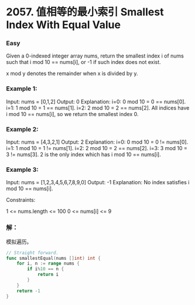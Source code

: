 # 2057. 值相等的最小索引 Smallest Index With Equal Value

### Easy

Given a 0-indexed integer array nums, return the smallest index i of nums such that i mod 10 == nums[i], or -1 if such index does not exist.

x mod y denotes the remainder when x is divided by y.

### Example 1:

Input: nums = [0,1,2]
Output: 0
Explanation: 
i=0: 0 mod 10 = 0 == nums[0].
i=1: 1 mod 10 = 1 == nums[1].
i=2: 2 mod 10 = 2 == nums[2].
All indices have i mod 10 == nums[i], so we return the smallest index 0.

### Example 2:

Input: nums = [4,3,2,1]
Output: 2
Explanation: 
i=0: 0 mod 10 = 0 != nums[0].
i=1: 1 mod 10 = 1 != nums[1].
i=2: 2 mod 10 = 2 == nums[2].
i=3: 3 mod 10 = 3 != nums[3].
2 is the only index which has i mod 10 == nums[i].

### Example 3:

Input: nums = [1,2,3,4,5,6,7,8,9,0]
Output: -1
Explanation: No index satisfies i mod 10 == nums[i].

Constraints:

1 <= nums.length <= 100
0 <= nums[i] <= 9

### 解：

模拟遍历。

```go
// Straight forward.
func smallestEqual(nums []int) int {
	for i, n := range nums {
		if i%10 == n {
			return i
		}
	}
	return -1
}
```